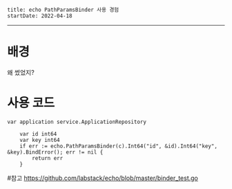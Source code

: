 ```
title: echo PathParamsBinder 사용 경험
startDate: 2022-04-18
```
---

# 배경
왜 썼었지?

# 사용 코드
```
var application service.ApplicationRepository

	var id int64
	var key int64
	if err := echo.PathParamsBinder(c).Int64("id", &id).Int64("key", &key).BindError(); err != nil {
		return err
	}
```

#참고
https://github.com/labstack/echo/blob/master/binder_test.go
